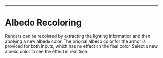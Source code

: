 ---
# Albedo Recoloring
Renders can be recolored by extracting the lighting information and then applying a new albedo color.
The original albedo color for the armor is provided for both inputs, which has no effect on the final color.
Select a new albedo color to see the effect in real time.

<style>
    label {
        margin-right: 20px;
        margin-top: 0;
        vertical-align: middle;
    }

    button {
        margin-top: 0;
        vertical-align: middle;
    }

    #imgCanvas {
        width: 100%;
        height: 100%;
        display: block;
    }
</style>

<canvas id="imgCanvas"></canvas>
<label for="albedo">
    Previous Albedo
    <input type="color" id="albedo" name="albedo" value="#B0AFA9">
</label>
<label for="newAlbedo">
    New Albedo
    <input type="color" id="newAlbedo" name="newAlbedo" value="#B0AFA9">
</label>
<button id="reset">Reset</button>

# Details
This technique approximates well how fully metallic objects are rendered in game (PRM red channel is 1.0) because
metallic objects have no diffuse component.
Non metallic objects would require extracting the specular and diffuse lighting separately.

```c
// Metals
final = albedo x specular_light

// Non Metals
final = (albedo x diffuse_light) + (specular_light)

// Recoloring Metals
lighting = final / col_rgb
recolored = lighting * new_albedo

// TODO: Recoloring Non Metals
```

For custom renders, there are more render passes available that can perfectly recreate the final render. Remember to
composite AOVs in 32 bit floating point for proper blending and to avoid clipping!
See Blender's <a href="https://docs.blender.org/manual/en/latest/render/layers/passes.html#combining"
    target="_blank">AOV Documentation</a>
for details.

# Albedo Recoloring in an Image Editor
The layers should be arranged as follows from top to bottom. This assumes the render is already divided into parts or
layer groups with masks.
The new and previous albedo colors can be copied from the col map for non skin materials.

```
Previous Albedo (Divide)
New Albedo (Multiply)
Base Render
```

The order is important when working in 8 bits per channel images. Multiplying first prevents potential clipping issues.
If the effect introduces noticeable banding artifacts, try switching to 16 bits per channel.

If the final result is very discolored, double check the color used for the original albedo.
Another copy of the new albedo layer can be added to even out the color with the opacity adjusted as needed.

```
New Albedo (Color)
Previous Albedo (Divide)
New Albedo (Multiply)
Base Render
```

If the image editor doesn't support the divide blending mode, invert the previous albedo color and set the layer blend
mode to color dodge.
```
1 - Previous Albedo (Color Dodge)
New Albedo (Multiply)
Base Render
```

<script src="js/three.js"></script>
<script src="js/texturescene.js"></script>

<script>
    const manager = new THREE.LoadingManager();

    const texture = new THREE.TextureLoader(manager).load("images/albedo_recoloring/corrin.png");
    const mask = new THREE.TextureLoader(manager).load("images/albedo_recoloring/mask.png");

    // Use a loading manager to render the first frame once all textures are loaded.
    manager.onLoad = function () {        
        const albedoColorInput = document.getElementById("albedo");
        const newAlbedoColorInput = document.getElementById("newAlbedo");

        const material = new THREE.ShaderMaterial({
            vertexShader: `
    varying vec2 vUv;
    
    void main() {
        vUv = uv;
        gl_Position = vec4( position, 1.0 );    
    }
    `,
            fragmentShader: `
    varying vec2 vUv;

    uniform sampler2D image;
    uniform sampler2D mask;

    uniform vec3 albedo;
    uniform vec3 newAlbedo;

    void main() {
        vec4 renderColor = texture(image, vUv);
        vec4 maskColor = texture(mask, vUv);

        // Clamp albedo to prevent potential divide by 0.
        vec3 lighting = renderColor.rgb / max(albedo, 0.001);
        vec3 recolored = lighting * newAlbedo;
        vec3 composite = mix(renderColor.rgb, recolored, maskColor.r);

        // Premultiplied alpha.
        gl_FragColor.rgb = composite * renderColor.a;
        gl_FragColor.a = renderColor.a;
    }
    `,
            uniforms: {
                image: { value: texture },
                mask: { value: mask },
                albedo: { value: new THREE.Color(albedoColorInput.value) },
                newAlbedo: { value: new THREE.Color(newAlbedoColorInput.value) }
            }
        });

        const textureScene = new TextureScene(material, imgCanvas);

        window.addEventListener('resize', textureScene.render());

        // Update the uniforms when changing colors.
        albedoColorInput.addEventListener("input", function () {
            material.uniforms.albedo.value = new THREE.Color(albedoColorInput.value);
            textureScene.render();
        }, false);

        newAlbedoColorInput.addEventListener("input", function () {
            material.uniforms.newAlbedo.value = new THREE.Color(newAlbedoColorInput.value);
            textureScene.render();
        }, false);

        document.getElementById("reset").addEventListener("click", function () {
            // Reset the inputs to the original albedo color.
            albedoColorInput.value = "#B0AFA9";
            material.uniforms.albedo.value = new THREE.Color(albedoColorInput.value);

            newAlbedoColorInput.value = "#B0AFA9";
            material.uniforms.newAlbedo.value = new THREE.Color(newAlbedoColorInput.value);

            textureScene.render();
        });

        textureScene.render();
    };
</script>